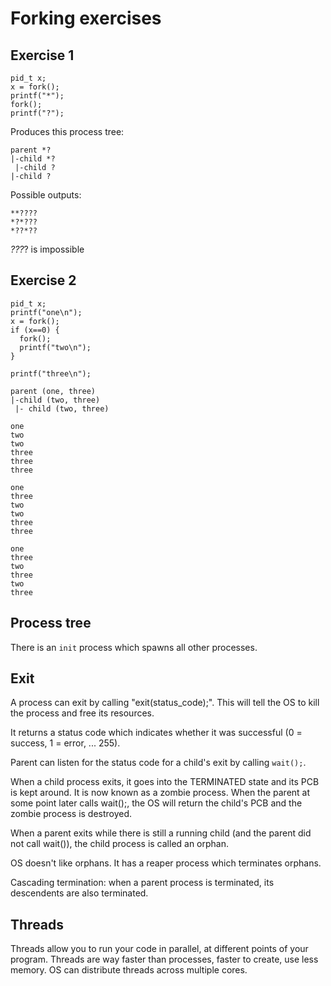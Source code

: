 # Forking exercises

## Exercise 1

```
pid_t x;
x = fork();
printf("*");
fork();
printf("?");
```

Produces this process tree:

```
parent *?
|-child *?
 |-child ?
|-child ?
```

Possible outputs:

```
**????
*?*???
*??*??
```

*???*? is impossible

## Exercise 2

```
pid_t x;
printf("one\n");
x = fork();
if (x==0) {
  fork();
  printf("two\n");
}

printf("three\n");
```

```
parent (one, three)
|-child (two, three)
 |- child (two, three)

```

```
one
two
two
three
three
three
```

```
one
three
two
two
three
three
```

```
one
three
two
three
two
three
```

## Process tree

There is an `init` process which spawns all other processes.

## Exit

A process can exit by calling "exit(status_code);".  This will tell the OS to kill the process and free its resources.

It returns a status code which indicates whether it was successful (0 = success, 1 = error, ... 255).

Parent can listen for the status code for a child's exit by calling `wait();`.

When a child process exits, it goes into the TERMINATED state and its PCB is kept around.  It is now known as a zombie process.  When the parent at some point later calls wait();, the OS will return the child's PCB and the zombie process is destroyed.

When a parent exits while there is still a running child (and the parent did not call wait()), the child process is called an orphan.

OS doesn't like orphans.  It has a reaper process which terminates orphans.

Cascading termination: when a parent process is terminated, its descendents are also terminated.

## Threads

Threads allow you to run your code in parallel, at different points of your program.  Threads are way faster than processes, faster to create, use less memory.  OS can distribute threads across multiple cores.